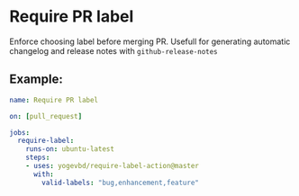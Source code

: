 # Require PR label

Enforce choosing label before merging PR. Usefull for generating automatic changelog and release notes with `github-release-notes`

## Example:

```yaml
name: Require PR label

on: [pull_request]

jobs:
  require-label:
    runs-on: ubuntu-latest
    steps:
    - uses: yogevbd/require-label-action@master
      with:
        valid-labels: "bug,enhancement,feature"
```
